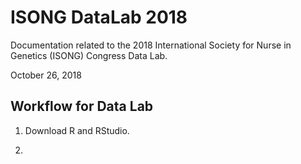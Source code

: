 # ISONG DataLab 2018
Documentation related to the 2018 International Society for Nurse in Genetics (ISONG) Congress Data Lab.

October 26, 2018

## Workflow for Data Lab

1. Download R and RStudio.

2. 
